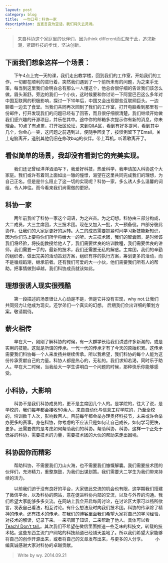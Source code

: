 ```yaml
---
layout: post
category: blog
title:  一句口号：科协一家
descripthion: 当宣言变为空话，我们将失去灵魂。
---
```


>来自科协这个家庭里的伙伴们，因为think different而汇聚于此，追求新潮，紧跟科技的步伐，坚决创新。

## 下面我们想象这样一个场景：

　　下午4点上完一天的课，我们走出教学楼，回到我们的工作室，开始我们的工作，一切都在顺利的进行着，突然我们遇到了一个前所未有的问题，为之束手无策，每当到这里我们会明白总有那么一人懂这个，他总会很仔细的告诉我们该怎么做。眉头渐舒。旁边的我们一个小伙，这时候要和你讨论一下阿里巴巴这么多年对中国互联网的积极影响，探讨一下10年后，中国又会出现那些互联网巨头。一边聊着一边去了食堂。当我们共同再次回到了我们的工作室，打开电脑看到那里有一份邮件，打开发现我们的问题已经有了回答，而且很仔细很清楚。我们继续开始做我们感兴趣的开源项目，并乐在其中。途中你的邮箱多次提示你有新的消息，你未理会。10点了有点累，打开社区论坛，来到Q&A区，看到有好多提问，看到其中几个，你会心一笑，这问题之前遇到过，便随手回复了，按惯例留下了Email。关上电脑离开，道别其他仍旧在修改bug的伙伴。带上耳机，听着歌离开了。

## 看似简单的场景，我却没有看到它的完美实现。
　　我们还记曾经洋洋洒洒写下，我爱好科技，热爱科学，我申请加入科协这个大家庭。我们或许有着同上面如出一辙的憧憬，渴望在这里共同完成我们的理想，为自己正名。但是是什么阻止了这一切的实现呢？科协一家，多么诱人多么温馨的词组，令人神往。而今看来我们尚需做的更好。

## 科协一家
　　两年前我听了科协一家这个词语，为之兴奋。为之幻想。科协由三部分构成，大二成员，大三主席团，大三技术团。现在又加入一批，大一预备役。四部分彼此协作，让我们的大家庭更好的运转。大二的成员需要抓紧时间学习新技能新知识，因为你们马上要将你们所学将给大一的听。大三技术团，我们的智囊团，是时候该我们将经验，将技能教授给他人了，我们需要优良的培训教程，我们需要优良的讲师，我们需要一手的，最新的技术，我们还需要无私的解惑。主席团，我们的辛勤的组织者，做出完美的活动策划方案，组织有序的执行方案，筹划更多的活动，而不是循规蹈矩，继承前者。还有我们可爱的大一小伙，他们需要我们所有人的帮助。把事情做到卓越，我们科协成员就该如此。

## 理想很诱人现实很残酷
　　第一段描述的场景很让人心动是不是，但是它并没有实现，why not.让我们共同努力让他成为现实。还学弟们一个真实的幻想。
后期我们会出详细的策划方案。敬请期待。

## 薪火相传
　　早在大一，刚刚了解科协的时候，有一大群学长给我们讲述许多新潮的，或是实用的技能。这就是所谓的传承。一代一代的传承才有了今天的原始积累。这传承需要我们科协每一个人来发扬并继续传承。所以我希望，我们科协的每个人能为这份传承贡献自己的力量。科协人都是热心的，无私的。我们求知若渴，同时乐于助人。早在大二时候，当我给大一学生讲明白一个问题的时候，那种快乐你能够感受。

## 小科协，大影响
　　科协不是我们科协成员的，更不是主席团几个人的。是学院的，往大了说，是学校的，我们每年都会接收50余人，来自自动化与信息工程学院的，乃至全校的，培训数千人次，影响数百人。目前每年都会举办理奥杯科技节，未来或许会举办更多的赛事。身在科协，你考虑的不应该只是如何让自己成长，如何学习更快，更多。还需要做的是考虑如何帮助我们的科协。帮助科协，科协，这样一个正处于低谷的科协，需要技术的力量，需要技术团的大伙的帮助来走出困境。

## 科协因你而精彩
　　帮助科协，不需要我们刀山火海，也不需要我们慷慨解囊。我们需要技术团的伙伴们，充沛精力，重整旗鼓，为我们出谋划策。我们需要大二学生为我们带来持续的活力。

　　以前我们迫于没有良好的平台，大家彼此交流的机会也有限，这学期我们搭建了微信平台，以及科协的网站，意在促进科协内部的交流，以及与外界的沟通。我们希望大家能够多多交流。在网站上我会开启每周讨论，在讨论区大家可以畅所欲言，发表自己看法，相互讨论。有什么想法及时向我们技术团。科协的传承除了精神的传承，还有技术的传承，在我们的博客里面我们希望大家将自己的学习经验，对技术的解读，记录下来。一来巩固了知识，二来帮助了他人。具体可以看[Teach! Don't tall.](http://nameiswangyu.com/TeachdontTell/)。其次我们不希望在微信里面推送一些乏味的科技文，转载的技术帖。这些东西主流门户网站的科技频道已经铺天盖地了。所以我们希望大家能够将自己的创作开源出来，或者将自己的文章发布出来，与更多的人分享。
　　小编真诚感谢大家对科协的卓越贡献。

>Write by wy. 2014.09.21